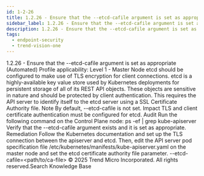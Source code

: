 ```yaml
---
id: 1-2-26
title: 1.2.26 - Ensure that the --etcd-cafile argument is set as appropriate (Automated)
sidebar_label: 1.2.26 - Ensure that the --etcd-cafile argument is set as appropriate (Automated)
description: 1.2.26 - Ensure that the --etcd-cafile argument is set as appropriate (Automated)
tags:
  - endpoint-security
  - trend-vision-one
---
```


 1.2.26 - Ensure that the --etcd-cafile argument is set as appropriate (Automated) Profile applicability: Level 1 - Master Node etcd should be configured to make use of TLS encryption for client connections. etcd is a highly-available key value store used by Kubernetes deployments for persistent storage of all of its REST API objects. These objects are sensitive in nature and should be protected by client authentication. This requires the API server to identify itself to the etcd server using a SSL Certificate Authority file. Note By default, --etcd-cafile is not set. Impact TLS and client certificate authentication must be configured for etcd. Audit Run the following command on the Control Plane node: ps -ef | grep kube-apiserver Verify that the --etcd-cafile argument exists and it is set as appropriate. Remediation Follow the Kubernetes documentation and set up the TLS connection between the apiserver and etcd. Then, edit the API server pod specification file /etc/kubernetes/manifests/kube-apiserver.yaml on the master node and set the etcd certificate authority file parameter. --etcd-cafile=<path/to/ca-file> © 2025 Trend Micro Incorporated. All rights reserved.Search Knowledge Base